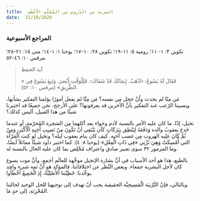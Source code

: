```yaml
---
title:  المزيد مِن الدّروس مِن المُعَلِّم الأَعْظَم
date:  31/10/2020
---
```


### المراجع الأسبوعية
تكوين ٣: ١- ١١؛ رومية ٥: ١١-١٩؛ تكوين ٢٨: ١٠-١٧؛ يوحنا ١: ١-١٤؛ متى ١٥: ٢١-٢٨؛ مرقس ١٠: ٤٦-٥٢.

> <p>آية الحفظ</p>
> « فَقَالَ لَهُ يَسُوعُ: ‹اذْهَبْ. إِيمَانُكَ قَدْ شَفَاكَ›. فَلِلْوَقْتِ أَبْصَرَ، وَتَبِعَ يَسُوعَ فِي الطَّرِيقِ» (مرقس ١٠: ٥٢).

مَن مِنّا لم يحدث وأَنْ خجل مِن نفسه؟ مَن مِنَّا لم يفعل أمورًا يؤلمنا التفكير بشأنها، ويصيبنا الرّعب عند التفكير بأنَّ الآخرين قد يعرفونها؟ على الأرجح، نحن جميعًا قد اختبرنا شيئًا من هذا القبيل، أليس كذلك؟

تخيل، إذًا، ما كان عليه الأمر بالنسبة لآدم وحواء بعد أكلهما مِن الشجرة المُحرّمة. أو عندما خَدع يعقوبُ والده وَدَفَعَهُ لِيَنْطِق بِبَرَكَاتٍ كَاَن يَنْبَغِي أنْ تَكُونَ مِنْ نَصِيِبِ أَخِيِهِ الْأَكْبَر، وَمِنْ ثُمَّ كَانَ عَلِيه الهروب مِن غضب أخيه. كيف كان ينام يعقوب ليله؟ وتخيل لو كنت الْمَرْأَة التي أُمْسِكَتْ وَهِيَ تَزْنِي «فِي ذَاتِ الْفِعْلِ» (يوحنا ٨: ٤). كما اختبر داود شيئًا مماثلاً أيضًا، وما المزمور ٣٢ سوى تعبير صادق واعتراف مُخْلِص بما كان عليه الحال بالنسبة له.

بالطبع، هذا هو أحد الأسباب في أنَّ بشارة الإنجيل موجَّهة للعالَم أجمع، وأنَّ موت يسوع كان لأجل البشرية جمعاء. وبغض النَّظر عن اختلافاتنا، فالمؤكد هو أنَّ ثمة شيء واحد يوحِّدنا: خَطِيَّتنا الأَصْلِيَّةُ، إِذِ الْجَمِيعُ أَخْطَأُوا.

وبالتالي، فإنّ التَّرْبيَة الْمَسِيحِيَّة الحقيقية يجب أنْ تهدف إلى توجيهنا للحل الوحيد لحالتنا المُحْزِنَةِ، إلى حدٍ مَا.